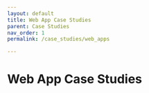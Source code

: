 ```yaml
---
layout: default
title: Web App Case Studies
parent: Case Studies
nav_order: 1
permalink: /case_studies/web_apps

---
```


# Web App Case Studies